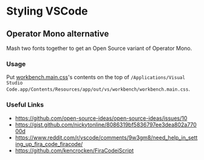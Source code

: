 # Styling VSCode

## Operator Mono alternative

Mash two fonts together to get an Open Source variant of Operator Mono.

### Usage

Put [workbench.main.css](workbench.main.css)'s contents on the top of
`/Applications/Visual Studio
Code.app/Contents/Resources/app/out/vs/workbench/workbench.main.css`.

### Useful Links

- https://github.com/open-source-ideas/open-source-ideas/issues/10
- https://gist.github.com/nickytonline/8086319bf5836797ee3dea802a77000d
- https://www.reddit.com/r/vscode/comments/9w3gm8/need_help_in_setting_up_fira_code_firacode/
- https://github.com/kencrocken/FiraCodeiScript

